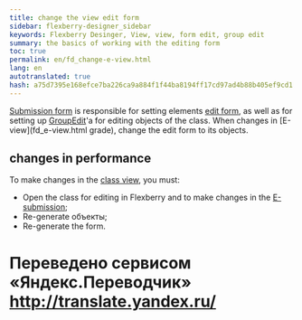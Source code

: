 ```yaml
--- 
title: change the view edit form 
sidebar: flexberry-designer_sidebar 
keywords: Flexberry Desinger, View, view, form edit, group edit 
summary: the basics of working with the editing form 
toc: true 
permalink: en/fd_change-e-view.html 
lang: en 
autotranslated: true 
hash: a75d7395e168efce7ba226ca9a884f1f44ba8194ff17cd97ad4b88b405ef9cd1 
--- 
```


[Submission form](fd_e-view.html) is responsible for setting elements [edit form](fd_editform.html), as well as for setting up [GroupEdit](fw_group-edit.html)'a for editing objects of the class. When changes in [E-view](fd_e-view.html grade), change the edit form to its objects. 

## changes in performance 

To make changes in the [class view](fd_view-definition.html), you must: 
* Open the class for editing in Flexberry and to make changes in the [E-submission](fd_e-view.html); 
* Re-generate объекты; 
* Re-generate the form. 



 # Переведено сервисом «Яндекс.Переводчик» http://translate.yandex.ru/